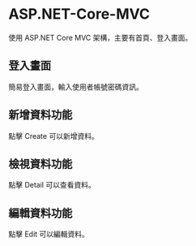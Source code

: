 # ASP.NET-Core-MVC

  使用 ASP.NET Core MVC 架構，主要有首頁、登入畫面。

## 登入畫面

簡易登入畫面，輸入使用者帳號密碼資訊。
  
## 新增資料功能

點擊 Create 可以新增資料。
  
## 檢視資料功能

點擊 Detail 可以查看資料。
  
## 編輯資料功能

點擊 Edit 可以編輯資料。
